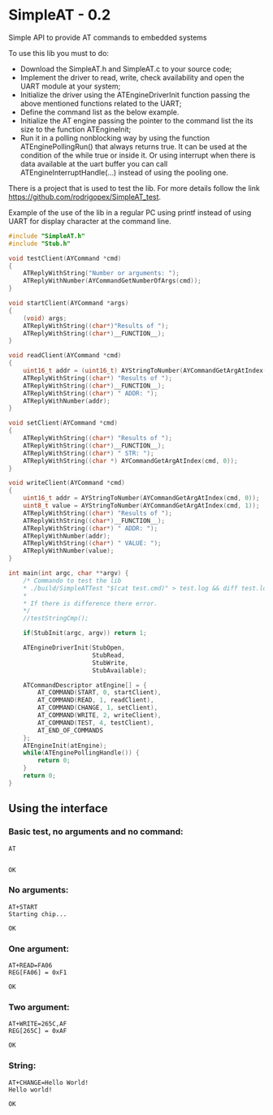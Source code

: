 # SimpleAT - 0.2
Simple API to provide AT commands to embedded systems

To use this lib you must to do:
* Download the SimpleAT.h and SimpleAT.c to your source code;
* Implement the driver to read, write, check availability and open the UART module at your system;
* Initialize the driver using the ATEngineDriverInit function passing the above mentioned functions related to the UART;
* Define the command list as the below example.
* Initialize the AT engine passing the pointer to the command list the its size to the function ATEngineInit;
* Run it in a polling nonblocking way by using the function ATEnginePollingRun() that always returns true. It can be used at the condition of the while true or inside it. Or using interrupt when there is data available at the uart buffer you can call ATEngineInterruptHandle(...) instead of using the pooling one.

There is a project that is used to test the lib. For more details follow the link https://github.com/rodrigopex/SimpleAT_test.

Example of the use of the lib in a regular PC using printf instead of using UART for display character at the command line.
```C
#include "SimpleAT.h"
#include "Stub.h"

void testClient(AYCommand *cmd)
{
    ATReplyWithString("Number or arguments: ");
    ATReplyWithNumber(AYCommandGetNumberOfArgs(cmd));
}

void startClient(AYCommand *args)
{
    (void) args;
    ATReplyWithString((char*)"Results of ");
    ATReplyWithString((char*)__FUNCTION__);
}

void readClient(AYCommand *cmd)
{
    uint16_t addr = (uint16_t) AYStringToNumber(AYCommandGetArgAtIndex(cmd, 0));
    ATReplyWithString((char*) "Results of ");
    ATReplyWithString((char*)__FUNCTION__);
    ATReplyWithString((char*) " ADDR: ");
    ATReplyWithNumber(addr);
}

void setClient(AYCommand *cmd)
{
    ATReplyWithString((char*) "Results of ");
    ATReplyWithString((char*)__FUNCTION__);
    ATReplyWithString((char*) " STR: ");
    ATReplyWithString((char *) AYCommandGetArgAtIndex(cmd, 0));
}

void writeClient(AYCommand *cmd)
{
    uint16_t addr = AYStringToNumber(AYCommandGetArgAtIndex(cmd, 0));
    uint8_t value = AYStringToNumber(AYCommandGetArgAtIndex(cmd, 1));
    ATReplyWithString((char*) "Results of ");
    ATReplyWithString((char*)__FUNCTION__);
    ATReplyWithString((char*) " ADDR: ");
    ATReplyWithNumber(addr);
    ATReplyWithString((char*) " VALUE: ");
    ATReplyWithNumber(value);
}

int main(int argc, char **argv) {
    /* Commando to test the lib
    * ./build/SimpleATTest "$(cat test.cmd)" > test.log && diff test.log test.log_ok
    *
    * If there is difference there error.
    */
    //testStringCmp();

    if(StubInit(argc, argv)) return 1;

    ATEngineDriverInit(StubOpen,
                       StubRead,
                       StubWrite,
                       StubAvailable);

    ATCommandDescriptor atEngine[] = {
        AT_COMMAND(START, 0, startClient),
        AT_COMMAND(READ, 1, readClient),
        AT_COMMAND(CHANGE, 1, setClient),
        AT_COMMAND(WRITE, 2, writeClient),
        AT_COMMAND(TEST, 4, testClient),
        AT_END_OF_COMMANDS
    };
    ATEngineInit(atEngine);
    while(ATEnginePollingHandle()) {
        return 0;
    }
    return 0;
}

```

## Using the interface
### Basic test, no arguments and no command:
```
AT


OK
```
### No arguments:
```
AT+START
Starting chip...

OK
```
### One argument:
```
AT+READ=FA06
REG[FA06] = 0xF1

OK
```
### Two argument:
```
AT+WRITE=265C,AF
REG[265C] = 0xAF

OK
```

### String:
```
AT+CHANGE=Hello World!
Hello world!

OK
```
